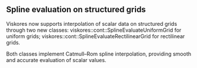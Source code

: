 ## Spline evaluation on structured grids

Viskores now supports interpolation of scalar data on structured grids through two new classes:
viskores::cont::SplineEvaluateUniformGrid for uniform grids;
viskores::cont::SplineEvaluateRectilinearGrid for rectilinear grids.

Both classes implement Catmull–Rom spline interpolation, providing smooth and accurate evaluation of scalar values.
